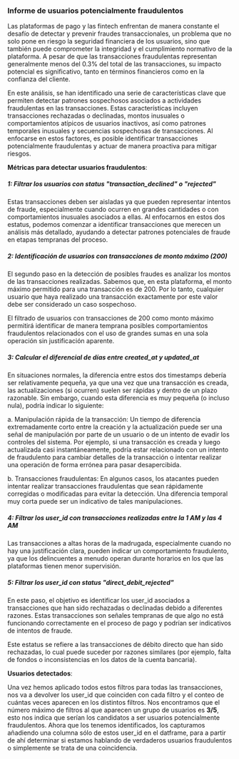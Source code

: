 ### Informe de usuarios potencialmente fraudulentos

Las plataformas de pago y las fintech enfrentan de manera constante el desafío de detectar y prevenir fraudes transaccionales, un problema que no solo pone en riesgo la seguridad financiera de los usuarios, sino que también puede comprometer la integridad y el cumplimiento normativo de la plataforma. A pesar de que las transacciones fraudulentas representan generalmente menos del 0.3% del total de las transacciones, su impacto potencial es significativo, tanto en términos financieros como en la confianza del cliente.

En este análisis, se han identificado una serie de características clave que permiten detectar patrones sospechosos asociados a actividades fraudulentas en las transacciones. Estas características incluyen transacciones rechazadas o declinadas, montos inusuales o comportamientos atípicos de usuarios inactivos, así como patrones temporales inusuales y secuencias sospechosas de transacciones. Al enfocarse en estos factores, es posible identificar transacciones potencialmente fraudulentas y actuar de manera proactiva para mitigar riesgos.

**Métricas para detectar usuarios fraudulentos**:

##### 1: Filtrar los usuarios con status "transaction_declined" o "rejected"

Estas transacciones deben ser aisladas ya que pueden representar intentos de fraude, especialmente cuando ocurren en grandes cantidades o con comportamientos inusuales asociados a ellas. Al enfocarnos en estos dos estatus, podemos comenzar a identificar transacciones que merecen un análisis más detallado, ayudando a detectar patrones potenciales de fraude en etapas tempranas del proceso.

##### 2: Identificación de usuarios con transacciones de monto máximo (200)

El segundo paso en la detección de posibles fraudes es analizar los montos de las transacciones realizadas. Sabemos que, en esta plataforma, el monto máximo permitido para una transacción es de 200. Por lo tanto, cualquier usuario que haya realizado una transacción exactamente por este valor debe ser considerado un caso sospechoso.

El filtrado de usuarios con transacciones de 200 como monto máximo permitirá identificar de manera temprana posibles comportamientos fraudulentos relacionados con el uso de grandes sumas en una sola operación sin justificación aparente.

##### 3: Calcular el diferencial de días entre created_at y updated_at

En situaciones normales, la diferencia entre estos dos timestamps debería ser relativamente pequeña, ya que una vez que una transacción es creada, las actualizaciones (si ocurren) suelen ser rápidas y dentro de un plazo razonable. Sin embargo, cuando esta diferencia es muy pequeña (o incluso nula), podría indicar lo siguiente:

   a. Manipulación rápida de la transacción: Un tiempo de diferencia extremadamente corto entre la creación y la actualización puede ser una señal de manipulación por parte de un usuario o de un intento de evadir los controles del sistema. Por ejemplo, si una transacción es creada y luego actualizada casi instantáneamente, podría estar relacionado con un intento de fraudulento para cambiar detalles de la transacción o intentar realizar una operación de forma errónea para pasar desapercibida.

   b. Transacciones fraudulentas: En algunos casos, los atacantes pueden intentar realizar transacciones fraudulentas que sean rápidamente corregidas o modificadas para evitar la detección. Una diferencia temporal muy corta puede ser un indicativo de tales manipulaciones.
   
 ##### 4: Filtrar los user_id con transacciones realizadas entre la 1 AM y las 4 AM
 
Las transacciones a altas horas de la madrugada, especialmente cuando no hay una justificación clara, pueden indicar un comportamiento fraudulento, ya que los delincuentes a menudo operan durante horarios en los que las plataformas tienen menor supervisión.

##### 5: Filtrar los user_id con status "direct_debit_rejected"

En este paso, el objetivo es identificar los user_id asociados a transacciones que han sido rechazadas o declinadas debido a diferentes razones. Estas transacciones son señales tempranas de que algo no está funcionando correctamente en el proceso de pago y podrían ser indicativos de intentos de fraude.

Este estatus se refiere a las transacciones de débito directo que han sido rechazadas, lo cual puede suceder por razones similares (por ejemplo, falta de fondos o inconsistencias en los datos de la cuenta bancaria).

**Usuarios detectados**:

Una vez hemos aplicado todos estos filtros para todas las transacciones, nos va a devolver los user_id que coinciden con cada filtro y el conteo de cuántas veces aparecen en los distintos filtros. Nos encontramos que el número máximo de filtros al que aparecen un grupo de usuarios es **3/5**, esto nos indica que serían los candidatos a ser usuarios potencialmente fraudulentos. Ahora que los tenemos identificados, los capturamos añadiendo una columna sólo de estos user_id en el datframe, para a partir de ahí determinar si estamos hablando de verdaderos usuarios fraudulentos o simplemente se trata de una coincidencia. 

